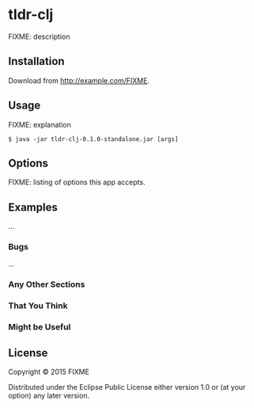 # tldr-clj

FIXME: description

## Installation

Download from http://example.com/FIXME.

## Usage

FIXME: explanation

    $ java -jar tldr-clj-0.1.0-standalone.jar [args]

## Options

FIXME: listing of options this app accepts.

## Examples

...

### Bugs

...

### Any Other Sections
### That You Think
### Might be Useful

## License

Copyright © 2015 FIXME

Distributed under the Eclipse Public License either version 1.0 or (at
your option) any later version.
